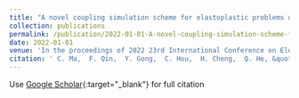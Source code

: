 ```yaml
---
title: "A novel coupling simulation scheme for elastoplastic problems of multiscale structures in electronic packaging"
collection: publications
permalink: /publication/2022-01-01-A-novel-coupling-simulation-scheme-for-elastoplastic-problems-of-multiscale-structures-in-electronic-packaging
date: 2022-01-01
venue: 'In the proceedings of 2022 23rd International Conference on Electronic Packaging Technology (ICEPT)'
citation: ' C. Ma,  F. Qin,  Y. Gong,  C. Hou,  H. Cheng,  Q. He, &quot;A novel coupling simulation scheme for elastoplastic problems of multiscale structures in electronic packaging.&quot; In the proceedings of 2022 23rd International Conference on Electronic Packaging Technology (ICEPT), 2022.'
---
```

Use [Google Scholar](https://scholar.google.com/scholar?q=A+novel+coupling+simulation+scheme+for+elastoplastic+problems+of+multiscale+structures+in+electronic+packaging){:target="_blank"} for full citation